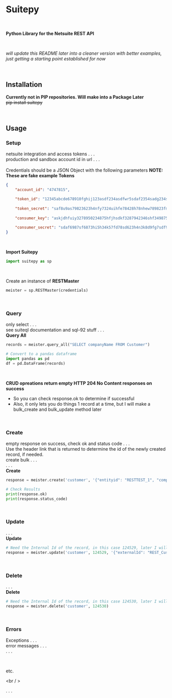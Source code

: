 
# Suitepy

<br />

__Python Library for the Netsuite REST API__

<br />

_will update this README later into a cleaner version with better examples, just getting a starting point established for now_

<br />

## Installation
__Currently not in PIP repositories. Will make into a Package Later__ <br />
~~pip install suitepy~~

<br />

## Usage

### Setup
netsuite integration and access tokens . . .<br />
production and sandbox account id in url . . . <br />
<br />
Credentials should be a JSON Object with the following parameters __NOTE: These are fake example Tokens__

```json
{
    "account_id": "4747815",

    "token_id": "12345abcde678910fghij123asdf234asdfwr5sdaf2354sadg234sadf234dsaf",
	
    "token_secret": "saf8u9as79823623h4nfy7324uihfe78428h78nhew789823fm782387n8372h72",
	
	"consumer_key": "askjdhfuiy3278950234875hfjhsdkf3287942346shf349875hsdf8734hdfsi7",
	
	"consumer_secret": "sdaf6987sf6873hi5h34k57fd78sd623h4n3k8d9fg7sdf98g7kj5n3k4j5nd897"
}
```

<br />

__Import Suitepy__

```python
import suitepy as sp
```

<br />

Create an instance of __RESTMaster__

```python
meister = sp.RESTMaster(credentials)
```

<br />

### Query
only select . . . <br />
see suiteql documentation and sql-92 stuff . . . <br />
__Query All__
```python
records = meister.query_all("SELECT companyName FROM Customer")

# Convert to a pandas dataframe
import pandas as pd
df = pd.DataFrame(records)
```

<br />

__CRUD opreations return empty HTTP 204 No Content responses on success__<br />
- So you can check response.ok to determine if successful
- Also, it only lets you do things 1 record at a time, but I will make a bulk_create and bulk_update method later

<br />

### Create
empty response on success, check ok and status code . . . <br />
Use the header link that is returned to determine the id of the newly created record, if needed. <br />
create bulk . . . <br />
. . .<br />
__Create__
```python
response = meister.create('customer', '{"entityid": "RESTTEST_1", "companyname": "REST Customer 1", "subsidiary": {"id": "7"}}')

# Check Results
print(response.ok)
print(response.status_code)
```

<br />

### Update
. . . <br />
__Update__
```python
# Need the Internal Id of the record, in this case 124529, later I will work on external id
response = meister.update('customer', 124529, '{"externalId": "REST_Customer_3"}')
```

<br />

### Delete
. . .<br />
__Delete__
```python
# Need the Internal Id of the record, in this case 124530, later I will work on external id
response = meister.delete('customer', 124530)
```

<br />

### Errors
Exceptions . . . <br />
error messages . . . <br />
. . .

<br />

etc.

<br / >

. . .